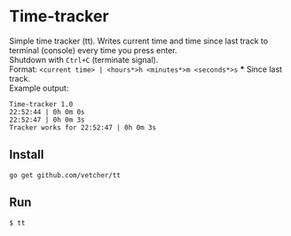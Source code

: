 # Time-tracker
Simple time tracker (tt). Writes current time and time since last track to terminal (console) every time you press enter.  
Shutdown with `Ctrl+C` (terminate signal).  
Format: `<current time> | <hours*>h <minutes*>m <seconds*>s` __*__ Since last track.  
Example output:
```
Time-tracker 1.0
22:52:44 | 0h 0m 0s
22:52:47 | 0h 0m 3s
Tracker works for 22:52:47 | 0h 0m 3s
```

## Install
```
go get github.com/vetcher/tt
```

## Run
```
$ tt
```